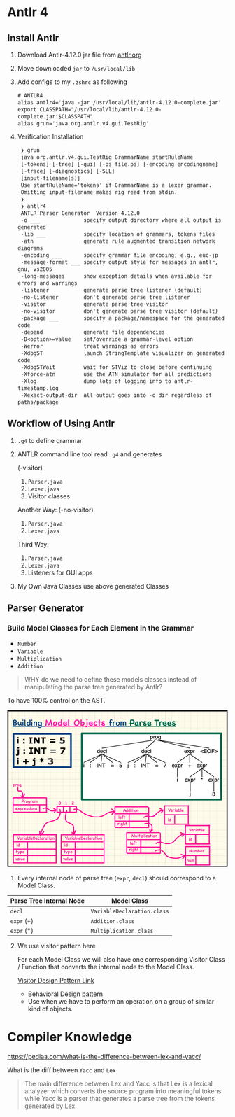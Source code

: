 # Antlr 4

## Install Antlr

1. Download Antlr-4.12.0 jar file from [antlr.org](https://www.antlr.org/download.html)

2. Move downloaded `jar` to `/usr/local/lib`

3. Add configs to my `.zshrc` as following

   ```
   # ANTLR4
   alias antlr4='java -jar /usr/local/lib/antlr-4.12.0-complete.jar'
   export CLASSPATH="/usr/local/lib/antlr-4.12.0-complete.jar:$CLASSPATH"
   alias grun='java org.antlr.v4.gui.TestRig'
   ```
4. Verification Installation

   ```shell
    ❯ grun
    java org.antlr.v4.gui.TestRig GrammarName startRuleName
    [-tokens] [-tree] [-gui] [-ps file.ps] [-encoding encodingname]
    [-trace] [-diagnostics] [-SLL]
    [input-filename(s)]
    Use startRuleName='tokens' if GrammarName is a lexer grammar.
    Omitting input-filename makes rig read from stdin.
    ❯
    ❯ antlr4
    ANTLR Parser Generator  Version 4.12.0
    -o ___              specify output directory where all output is generated
    -lib ___            specify location of grammars, tokens files
    -atn                generate rule augmented transition network diagrams
    -encoding ___       specify grammar file encoding; e.g., euc-jp
    -message-format ___ specify output style for messages in antlr, gnu, vs2005
    -long-messages      show exception details when available for errors and warnings
    -listener           generate parse tree listener (default)
    -no-listener        don't generate parse tree listener
    -visitor            generate parse tree visitor
    -no-visitor         don't generate parse tree visitor (default)
    -package ___        specify a package/namespace for the generated code
    -depend             generate file dependencies
    -D<option>=value    set/override a grammar-level option
    -Werror             treat warnings as errors
    -XdbgST             launch StringTemplate visualizer on generated code
    -XdbgSTWait         wait for STViz to close before continuing
    -Xforce-atn         use the ATN simulator for all predictions
    -Xlog               dump lots of logging info to antlr-timestamp.log
    -Xexact-output-dir  all output goes into -o dir regardless of paths/package
   ```


## Workflow of Using Antlr

1. `.g4` to define grammar

2. ANTLR command line tool read `.g4` and generates

   (-visitor)

   1. `Parser.java`
   2. `Lexer.java`
   3. Visitor classes

   Another Way: (-no-visitor)

   1. `Parser.java`
   2. `Lexer.java`

   Third Way:

   1. `Parser.java`
   2. `Lexer.java`
   3. Listeners for GUI apps


3. My Own Java Classes use above generated Classes

## Parser Generator 

### Build Model Classes for Each Element in the Grammar

- `Number`
- `Variable`
- `Multiplication`
- `Addition`

> WHY do we need to define these models classes instead of manipulating the parse tree generated by Antlr?

To have 100% control on the AST.

![](images/ParseTreeToModels.png)

1. Every internal node of parse tree (`expr`, `decl`) should correspond to a Model Class.

| Parse Tree Internal Node | Model Class                 |
|--------------------------|-----------------------------|
| `decl`                   | `VariableDeclaration.class` |
| `expr` (+)               | `Addition.class`            |
| `expr` (*)               | `Multiplication.class`      |

2. We use visitor pattern here

   For each Model Class we will also have one corresponding Visitor Class / Function that converts the internal node to the Model Class.

   [Visitor Design Pattern Link](https://www.geeksforgeeks.org/visitor-design-pattern/)

   - Behavioral Design pattern
   - Use when we have to perform an operation on a group of similar kind of objects.

# Compiler Knowledge 

https://pediaa.com/what-is-the-difference-between-lex-and-yacc/ 

What is the diff between `Yacc` and `Lex`

> The main difference between Lex and Yacc is that Lex is a lexical analyzer which converts the source program into meaningful tokens while Yacc is a parser that generates a parse tree from the tokens generated by Lex.



